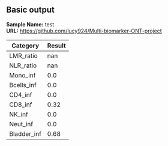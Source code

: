 ## Basic output
**Sample Name:** test<br>
**URL:** https://github.com/lucy924/Multi-biomarker-ONT-project

| Category | Result |
|---|---|
|LMR_ratio|nan|
|NLR_ratio|nan|
|Mono_inf|0.0|
|Bcells_inf|0.0|
|CD4_inf|0.0|
|CD8_inf|0.32|
|NK_inf|0.0|
|Neut_inf|0.0|
|Bladder_inf|0.68|
